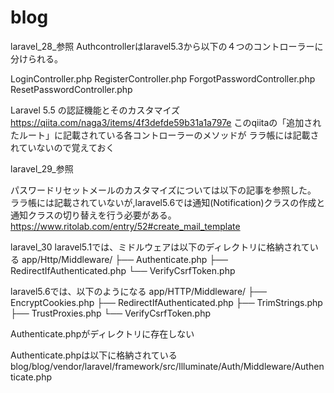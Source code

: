 # blog

laravel_28_参照
Authcontrollerはlaravel5.3から以下の４つのコントローラーに分けられる。

LoginController.php
RegisterController.php
ForgotPasswordController.php
ResetPasswordController.php

Laravel 5.5 の認証機能とそのカスタマイズ
https://qiita.com/naga3/items/4f3defde59b31a1a797e
このqiitaの「追加されたルート」に記載されている各コントローラーのメソッドが
ララ帳には記載されていないので覚えておく

laravel_29_参照

パスワードリセットメールのカスタマイズについては以下の記事を参照した。
ララ帳には記載されていないが,laravel5.6では通知(Notification)クラスの作成と
通知クラスの切り替えを行う必要がある。
https://www.ritolab.com/entry/52#create_mail_template

laravel_30
laravel5.1では、ミドルウェアは以下のディレクトリに格納されている
app/Http/Middleware/
├── Authenticate.php
├── RedirectIfAuthenticated.php
└── VerifyCsrfToken.php

laravel5.6では、以下のようになる
app/HTTP/Middleware/
├── EncryptCookies.php
├── RedirectIfAuthenticated.php
├── TrimStrings.php
├── TrustProxies.php
└── VerifyCsrfToken.php

Authenticate.phpがディレクトリに存在しない

Authenticate.phpは以下に格納されている
blog/blog/vendor/laravel/framework/src/Illuminate/Auth/Middleware/Authenticate.php
